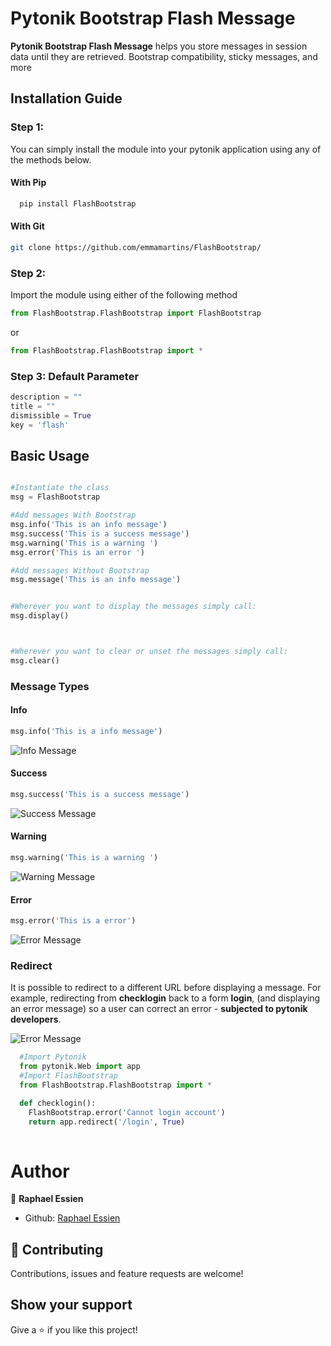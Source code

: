 # Pytonik Bootstrap Flash Message

**Pytonik Bootstrap Flash Message** helps you store messages in session data until they are retrieved. Bootstrap compatibility, sticky messages, and more

## Installation Guide

### Step 1:
You can simply install the module into your pytonik application using any of the methods below.

#### With Pip
~~~bash
  pip install FlashBootstrap
~~~

#### With Git
~~~bash
git clone https://github.com/emmamartins/FlashBootstrap/
~~~

### Step 2:
Import the module using either of the following method

~~~python
from FlashBootstrap.FlashBootstrap import FlashBootstrap
~~~

or

````python
from FlashBootstrap.FlashBootstrap import *
````

### Step 3: Default Parameter 

~~~python
description = ""
title = ""
dismissible = True
key = 'flash' 
~~~

## Basic Usage

~~~python

#Instantiate the class
msg = FlashBootstrap

#Add messages With Bootstrap
msg.info('This is an info message')
msg.success('This is a success message')
msg.warning('This is a warning ')
msg.error('This is an error ')

#Add messages Without Bootstrap
msg.message('This is an info message')


#Wherever you want to display the messages simply call:
msg.display()



#Wherever you want to clear or unset the messages simply call:
msg.clear()

~~~

### Message Types

#### Info
````python
msg.info('This is a info message')
````

![Info Message](https://pytonik.com/public/assets/home/img/info.png)

#### Success
````python
msg.success('This is a success message')
````
![Success Message](https://pytonik.com/public/assets/home/img/success.png)


#### Warning
````python
msg.warning('This is a warning ')
````
![Warning Message](https://pytonik.com/public/assets/home/img/warning.png)

#### Error
````python
msg.error('This is a error')
````
![Error Message](https://pytonik.com/public/assets/home/img/error.png)

### Redirect

It is possible to redirect to a different URL before displaying a message. For example, redirecting from **checklogin** back to a form **login**, (and displaying an error message) so a user can correct an error - **subjected to pytonik developers**.

![Error Message](https://pytonik.com/public/assets/home/img/Flashbootstrap.gif)


````python 
  #Import Pytonik
  from pytonik.Web import app
  #Import FlashBootstrap
  from FlashBootstrap.FlashBootstrap import *

  def checklogin():
    FlashBootstrap.error('Cannot login account')
    return app.redirect('/login', True)
  
````

# Author

👤 **Raphael Essien**

- Github: [Raphael Essien](https://github.com/emmamartins)


## 🤝 Contributing

Contributions, issues and feature requests are welcome!

## Show your support

Give a ⭐️ if you like this project!


